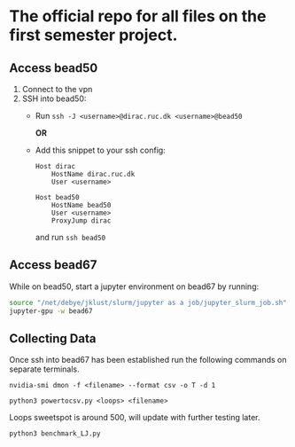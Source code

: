 # The official repo for all files on the first semester project.

## Access bead50

1. Connect to the vpn
2. SSH into bead50:
    - Run ```ssh -J <username>@dirac.ruc.dk <username>@bead50```

      **OR**
    - Add this snippet to your ssh config:
        ```sshconfig
        Host dirac
            HostName dirac.ruc.dk
            User <username>
        
        Host bead50
            HostName bead50
            User <username>
            ProxyJump dirac
        ```
        and run ```ssh bead50```

## Access bead67

While on bead50, start a jupyter environment on bead67 by running:
```bash
source "/net/debye/jklust/slurm/jupyter as a job/jupyter_slurm_job.sh"
jupyter-gpu -w bead67
```

## Collecting Data
Once ssh into bead67 has been established run the following commands on separate terminals.

```
nvidia-smi dmon -f <filename> --format csv -o T -d 1 
```

```
python3 powertocsv.py <loops> <filename>
```
Loops sweetspot is around 500, will update with further testing later.

```
python3 benchmark_LJ.py
```


